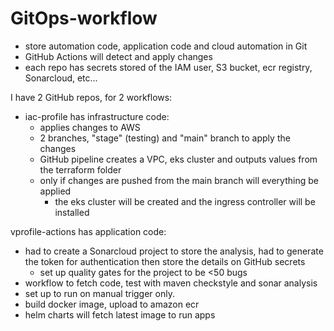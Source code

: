 # GitOps-workflow
- store automation code, application code and cloud automation in Git
- GitHub Actions will detect and apply changes
- each repo has secrets stored of the IAM user, S3 bucket, ecr registry, Sonarcloud, etc...
 


I have 2 GitHub repos, for 2 workflows:
  - iac-profile has infrastructure code:
    - applies changes to AWS 
    - 2 branches, "stage" (testing) and "main" branch to apply the changes
    - GitHub pipeline creates a VPC, eks cluster and outputs values from the terraform folder 
    - only if changes are pushed from the main branch will everything be applied
      - the eks cluster will be created and the ingress controller will be installed  

  vprofile-actions has application code:
  - had to create a Sonarcloud project to store the analysis, had to generate the token for
    authentication then store the details on GitHub secrets
    - set up quality gates for the project to be <50 bugs
  - workflow to fetch code, test with maven checkstyle and sonar analysis 
  - set up to run on manual trigger only.
  - build docker image, upload to amazon ecr
  - helm charts will fetch latest image to run apps
